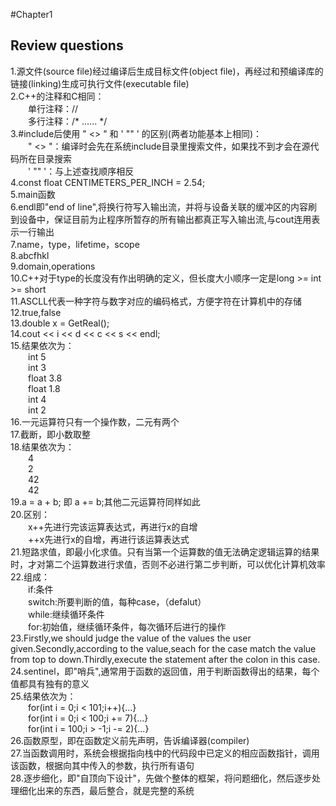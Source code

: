 #Chapter1
## Review questions   
1.源文件(source file)经过编译后生成目标文件(object file)，再经过和预编译库的链接(linking)生成可执行文件(executable file)    
2.C++的注释和C相同：    
&emsp;&emsp;单行注释：//   
&emsp;&emsp;多行注释：/* ...... */    
3.#include后使用 " <> " 和 ' "" ' 的区别(两者功能基本上相同)：   
&emsp;&emsp;" <> "：编译时会先在系统include目录里搜索文件，如果找不到才会在源代码所在目录搜索       
&emsp;&emsp;' "" '：与上述查找顺序相反    
4.const float CENTIMETERS_PER_INCH = 2.54;    
5.main函数   
6.endl即"end of line",将换行符写入输出流，并将与设备关联的缓冲区的内容刷到设备中，保证目前为止程序所暂存的所有输出都真正写入输出流,与cout连用表示一行输出             
7.name，type，lifetime，scope     
8.abcfhkl     
9.domain,operations      
10.C++对于type的长度没有作出明确的定义，但长度大小顺序一定是long >= int >= short        
11.ASCLL代表一种字符与数字对应的编码格式，方便字符在计算机中的存储    
12.true,false   
13.double x = GetReal();  
14.cout << i << d << c << s << endl;    
15.结果依次为：     
&emsp;&emsp;int    5      
&emsp;&emsp;int    3     
&emsp;&emsp;float  3.8       
&emsp;&emsp;float  1.8      
&emsp;&emsp;int    4       
&emsp;&emsp;int    2       
16.一元运算符只有一个操作数，二元有两个      
17.截断，即小数取整    
18.结果依次为：  
&emsp;&emsp;4        
&emsp;&emsp;2        
&emsp;&emsp;42            
&emsp;&emsp;42       
19.a = a + b; 即 a += b;其他二元运算符同样如此               
20.区别：    
&emsp;&emsp;x++先进行完该运算表达式，再进行x的自增    
&emsp;&emsp;++x先进行x的自增，再进行该运算表达式         
21.短路求值，即最小化求值。只有当第一个运算数的值无法确定逻辑运算的结果时，才对第二个运算数进行求值，否则不必进行第二步判断，可以优化计算机效率     
22.组成：       
&emsp;&emsp;if:条件       
&emsp;&emsp;switch:所要判断的值，每种case，（defalut）     
&emsp;&emsp;while:继续循环条件    
&emsp;&emsp;for:初始值，继续循环条件，每次循环后进行的操作     
23.Firstly,we should judge the value of the values the user given.Secondly,according to the value,seach for the case match the value from top to down.Thirdly,execute the statement after the 
colon in this case.      
24.sentinel，即"哨兵",通常用于函数的返回值，用于判断函数得出的结果，每个值都具有独有的意义     
25.结果依次为：  
&emsp;&emsp;for(int i = 0;i < 101;i++){...}      
&emsp;&emsp;for(int i = 0;i < 100;i += 7){...}     
&emsp;&emsp;for(int i = 100;i > -1;i -= 2){...}    
26.函数原型，即在函数定义前先声明，告诉编译器(compiler)     
27.当函数调用时，系统会根据指向栈中的代码段中已定义的相应函数指针，调用该函数，根据向其中传入的参数，执行所有语句      
28.逐步细化，即"自顶向下设计"，先做个整体的框架，将问题细化，然后逐步处理细化出来的东西，最后整合，就是完整的系统     
